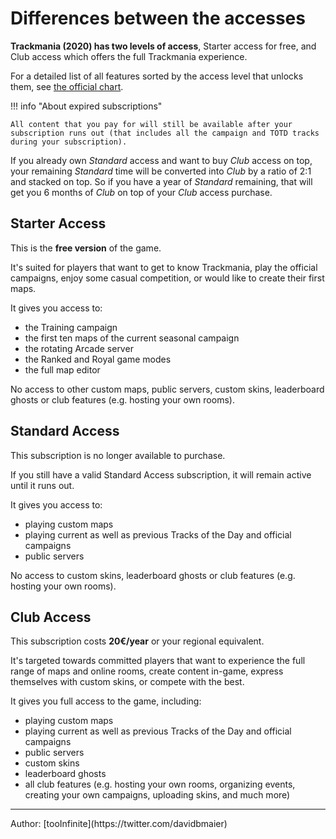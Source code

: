 # Differences between the accesses

**Trackmania (2020) has two levels of access**, Starter access for free, and Club access which offers the full Trackmania experience.

For a detailed list of all features sorted by the access level that unlocks them, see [the official chart](https://www.trackmania.com/access).

!!! info "About expired subscriptions"

    All content that you pay for will still be available after your subscription runs out (that includes all the campaign and TOTD tracks during your subscription).

If you already own _Standard_ access and want to buy _Club_ access on top, your remaining _Standard_ time will be converted into _Club_ by a ratio of 2:1 and stacked on top. So if you have a year of _Standard_ remaining, that will get you 6 months of _Club_ on top of your _Club_ access purchase.

## Starter Access

This is the **free version** of the game.

It's suited for players that want to get to know Trackmania, play the official campaigns, enjoy some casual competition, or would like to create their first maps.

It gives you access to:

- the Training campaign
- the first ten maps of the current seasonal campaign
- the rotating Arcade server
- the Ranked and Royal game modes
- the full map editor

No access to other custom maps, public servers, custom skins, leaderboard ghosts or club features (e.g. hosting your own rooms).

## Standard Access

This subscription is no longer available to purchase.

If you still have a valid Standard Access subscription, it will remain active until it runs out.

It gives you access to:

- playing custom maps
- playing current as well as previous Tracks of the Day and official campaigns
- public servers

No access to custom skins, leaderboard ghosts or club features (e.g. hosting your own rooms).

## Club Access

This subscription costs **20€/year** or your regional equivalent.

It's targeted towards committed players that want to experience the full range of maps and online rooms, create content in-game, express themselves with custom skins, or compete with the best.

It gives you full access to the game, including:

- playing custom maps
- playing current as well as previous Tracks of the Day and official campaigns
- public servers
- custom skins
- leaderboard ghosts
- all club features (e.g. hosting your own rooms, organizing events, creating your own campaigns, uploading skins, and much more)

<hr>
Author: [tooInfinite](https://twitter.com/davidbmaier)
